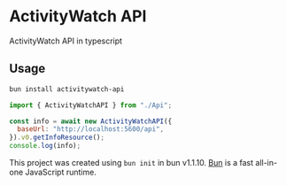 # ActivityWatch API

ActivityWatch API in typescript

## Usage

```bash
bun install activitywatch-api
```

```js
import { ActivityWatchAPI } from "./Api";

const info = await new ActivityWatchAPI({
  baseUrl: "http://localhost:5600/api",
}).v0.getInfoResource();
console.log(info);

```

This project was created using `bun init` in bun v1.1.10. [Bun](https://bun.sh) is a fast all-in-one JavaScript runtime.
